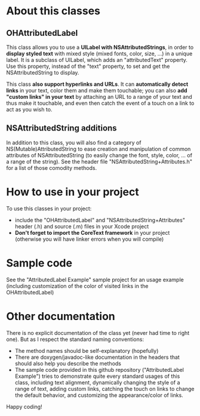 # About this classes

## OHAttributedLabel

This class allows you to use a **UILabel with NSAttributedStrings**, in order to **display styled text** with mixed style (mixed fonts, color, size, ...) in a unique label. It is a subclass of UILabel, which adds an "attributedText" property. Use this property, instead of the "text" property, to set and get the NSAttributedString to display.

This class **also support hyperlinks and URLs**. It can **automatically detect links** in your text, color them and make them touchable; you can also **add "custom links" in your text** by attaching an URL to a range of your text and thus make it touchable, and even then catch the event of a touch on a link to act as you wish to.

## NSAttributedString additions 

In addition to this class, you will also find a category of NS(Mutable)AttributedString to ease creation and manipulation of common attributes of NSAttributedString (to easily change the font, style, color, ... of a range of the string). See the header file "NSAttributedString+Attributes.h" for a list of those comodity methods.


# How to use in your project

To use this classes in your project:

* include the "OHAttributedLabel" and "NSAttributedString+Attributes" header (.h) and source (.m) files in your Xcode project
* **Don't forget to import the CoreText framework** in your project (otherwise you will have linker errors when you will compile)

# Sample code

See the "AttributedLabel Example" sample project for an usage example (including customization of the color of visited links in the OHAttributedLabel)

# Other documentation

There is no explicit documentation of the class yet (never had time to right one). But as I respect the standard naming conventions:

* The method names should be self-explanatory (hopefully)
* There are doxygen/javadoc-like documentation in the headers that should also help you describe the methods
* The sample code provided in this github repository ("AttributedLabel Example") tries to demonstrate quite every standard usages of this class, including text alignment, dynamically changing the style of a range of text, adding custom links, catching the touch on links to change the default behavior, and customizing the appearance/color of links.

Happy coding!